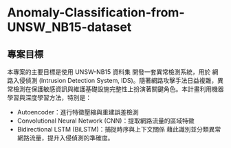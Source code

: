 # Anomaly-Classification-from-UNSW_NB15-dataset

## 專案目標
本專案的主要目標是使用 UNSW-NB15 資料集 開發一套異常檢測系統，用於 網路入侵偵測 (Intrusion Detection System, IDS)。隨著網路攻擊手法日益複雜，異常檢測在保護敏感資訊與維護基礎設施完整性上扮演著關鍵角色。本計畫利用機器學習與深度學習方法，特別是：
- Autoencoder：進行特徵壓縮與重建誤差檢測
- Convolutional Neural Network (CNN)：提取網路流量的區域特徵
- Bidirectional LSTM (BiLSTM)：捕捉時序與上下文關係
藉此識別並分類異常網路流量，提升入侵偵測的準確度。
